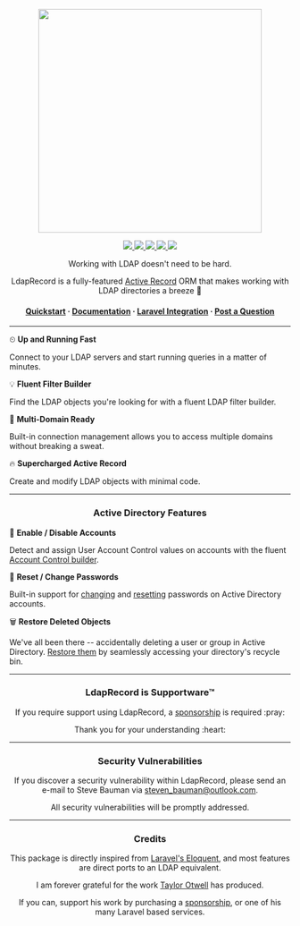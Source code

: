 <!-- readme.md -->

<p align="center">
    <img src="https://ldaprecord.com/logo.svg" width="400">
</p>

<p align="center">
    <a href="https://github.com/DirectoryTree/LdapRecord/actions">
        <img src="https://img.shields.io/github/actions/workflow/status/directorytree/ldaprecord/run-tests.yml?branch=master&style=flat-square">
    </a>
    <a href="https://scrutinizer-ci.com/g/DirectoryTree/LdapRecord/?branch=master">
        <img src="https://img.shields.io/scrutinizer/g/DirectoryTree/LdapRecord/master.svg?style=flat-square"/>
    </a>
    <a href="https://packagist.org/packages/DirectoryTree/LdapRecord">
        <img src="https://img.shields.io/packagist/dt/DirectoryTree/LdapRecord.svg?style=flat-square"/>
    </a>
    <a href="https://packagist.org/packages/DirectoryTree/LdapRecord">
        <img src="https://img.shields.io/packagist/v/DirectoryTree/LdapRecord.svg?style=flat-square"/>
    </a>
    <a href="https://packagist.org/packages/DirectoryTree/LdapRecord">
        <img src="https://img.shields.io/github/license/DirectoryTree/LdapRecord.svg?style=flat-square"/>
    </a>
</p>

<p align="center">
    Working with LDAP doesn't need to be hard.
</p>

<p align="center">
    LdapRecord is a fully-featured <a href="https://en.wikipedia.org/wiki/Active_record_pattern">Active Record</a>
    ORM that makes working with LDAP directories a breeze 🍃
</p>

<h4 align="center">
    <a href="https://ldaprecord.com/docs/core/v2/quickstart/">Quickstart</a>
    <span> · </span>
    <a href="https://ldaprecord.com/docs/core/v2/">Documentation</a>
    <span> · </span>
    <a href="https://github.com/DirectoryTree/LdapRecord-Laravel">Laravel Integration</a>
    <span> · </span>
    <a href="https://github.com/DirectoryTree/LdapRecord/discussions/new">Post a Question</a>
</h4>

---

⏲ **Up and Running Fast**

Connect to your LDAP servers and start running queries in a matter of minutes.

💡 **Fluent Filter Builder**

Find the LDAP objects you're looking for with a fluent LDAP filter builder.

💼 **Multi-Domain Ready**

Built-in connection management allows you to access multiple domains without breaking a sweat.

🔥 **Supercharged Active Record**

Create and modify LDAP objects with minimal code.

---

<h3 align="center">
Active Directory Features
</h3>

🚪 **Enable / Disable Accounts**

Detect and assign User Account Control values on accounts with the fluent [Account Control builder](https://ldaprecord.com/docs/core/v2/active-directory/users/#uac).

🔑 **Reset / Change Passwords**

Built-in support for [changing](https://ldaprecord.com/docs/core/v2/active-directory/users/#changing-passwords) and [resetting](https://ldaprecord.com/docs/core/v2/active-directory/users/#resetting-passwords) passwords on Active Directory accounts.

🗑 **Restore Deleted Objects**

We've all been there -- accidentally deleting a user or group in Active Directory. [Restore them](https://ldaprecord.com/docs/core/v2/models/#restoring-deleted-models) by seamlessly accessing your directory's recycle bin.

---

<h3 align="center">LdapRecord is Supportware™</h3>

<p align="center">If you require support using LdapRecord, a <a href="https://github.com/sponsors/stevebauman">sponsorship</a> is required :pray:</p>

<p align="center">Thank you for your understanding :heart:</p>

--- 

<h3 align="center">Security Vulnerabilities</h3>

<p align="center">If you discover a security vulnerability within LdapRecord, please send an e-mail to Steve Bauman via <a href="mailto:steven_bauman@outlook.com">steven_bauman@outlook.com</a>.</p>

<p align="center">All security vulnerabilities will be promptly addressed.</p>

---

<h3 align="center">Credits</h3>

<p align="center">This package is directly inspired from <a href="https://laravel.com/docs/eloquent">Laravel's Eloquent</a>, and most features are direct ports to an LDAP equivalent.</p>

<p align="center">I am forever grateful for the work <a href="https://github.com/taylorotwell">Taylor Otwell</a> has produced.</p>

<p align="center">If you can, support his work by purchasing a <a href="https://github.com/sponsors/taylorotwell">sponsorship</a>, or one of his many Laravel based services.</p>
